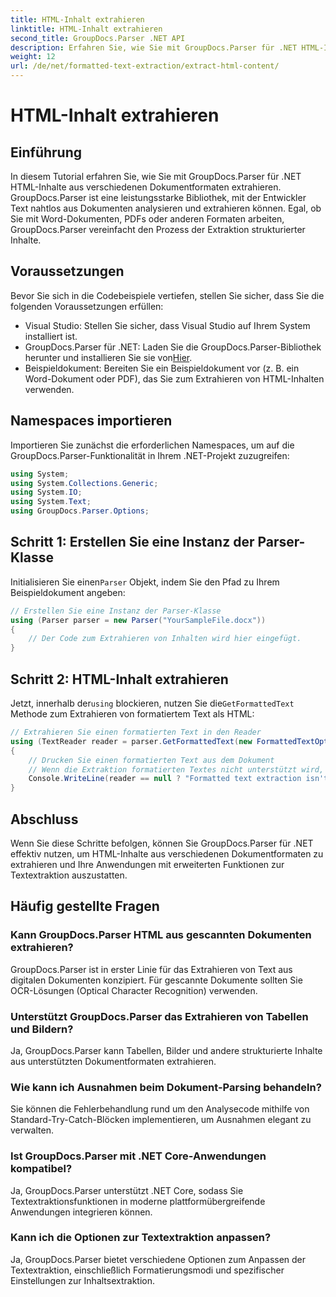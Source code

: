 ```yaml
---
title: HTML-Inhalt extrahieren
linktitle: HTML-Inhalt extrahieren
second_title: GroupDocs.Parser .NET API
description: Erfahren Sie, wie Sie mit GroupDocs.Parser für .NET HTML-Inhalte aus Dokumenten extrahieren. Leicht verständliches Tutorial mit Codebeispielen und Schritt-für-Schritt-Anleitung.
weight: 12
url: /de/net/formatted-text-extraction/extract-html-content/
---
```


# HTML-Inhalt extrahieren

## Einführung
In diesem Tutorial erfahren Sie, wie Sie mit GroupDocs.Parser für .NET HTML-Inhalte aus verschiedenen Dokumentformaten extrahieren. GroupDocs.Parser ist eine leistungsstarke Bibliothek, mit der Entwickler Text nahtlos aus Dokumenten analysieren und extrahieren können. Egal, ob Sie mit Word-Dokumenten, PDFs oder anderen Formaten arbeiten, GroupDocs.Parser vereinfacht den Prozess der Extraktion strukturierter Inhalte.
## Voraussetzungen
Bevor Sie sich in die Codebeispiele vertiefen, stellen Sie sicher, dass Sie die folgenden Voraussetzungen erfüllen:
- Visual Studio: Stellen Sie sicher, dass Visual Studio auf Ihrem System installiert ist.
-  GroupDocs.Parser für .NET: Laden Sie die GroupDocs.Parser-Bibliothek herunter und installieren Sie sie von[Hier](https://releases.groupdocs.com/parser/net/).
- Beispieldokument: Bereiten Sie ein Beispieldokument vor (z. B. ein Word-Dokument oder PDF), das Sie zum Extrahieren von HTML-Inhalten verwenden.

## Namespaces importieren
Importieren Sie zunächst die erforderlichen Namespaces, um auf die GroupDocs.Parser-Funktionalität in Ihrem .NET-Projekt zuzugreifen:
```csharp
using System;
using System.Collections.Generic;
using System.IO;
using System.Text;
using GroupDocs.Parser.Options;
```
## Schritt 1: Erstellen Sie eine Instanz der Parser-Klasse
 Initialisieren Sie einen`Parser` Objekt, indem Sie den Pfad zu Ihrem Beispieldokument angeben:
```csharp
// Erstellen Sie eine Instanz der Parser-Klasse
using (Parser parser = new Parser("YourSampleFile.docx"))
{
    // Der Code zum Extrahieren von Inhalten wird hier eingefügt.
}
```
## Schritt 2: HTML-Inhalt extrahieren
 Jetzt, innerhalb der`using` blockieren, nutzen Sie die`GetFormattedText` Methode zum Extrahieren von formatiertem Text als HTML:
```csharp
// Extrahieren Sie einen formatierten Text in den Reader
using (TextReader reader = parser.GetFormattedText(new FormattedTextOptions(FormattedTextMode.Html)))
{
    // Drucken Sie einen formatierten Text aus dem Dokument
    // Wenn die Extraktion formatierten Textes nicht unterstützt wird, ist ein Reader null
    Console.WriteLine(reader == null ? "Formatted text extraction isn't supported" : reader.ReadToEnd());
}
```

## Abschluss
Wenn Sie diese Schritte befolgen, können Sie GroupDocs.Parser für .NET effektiv nutzen, um HTML-Inhalte aus verschiedenen Dokumentformaten zu extrahieren und Ihre Anwendungen mit erweiterten Funktionen zur Textextraktion auszustatten.

## Häufig gestellte Fragen
### Kann GroupDocs.Parser HTML aus gescannten Dokumenten extrahieren?
GroupDocs.Parser ist in erster Linie für das Extrahieren von Text aus digitalen Dokumenten konzipiert. Für gescannte Dokumente sollten Sie OCR-Lösungen (Optical Character Recognition) verwenden.
### Unterstützt GroupDocs.Parser das Extrahieren von Tabellen und Bildern?
Ja, GroupDocs.Parser kann Tabellen, Bilder und andere strukturierte Inhalte aus unterstützten Dokumentformaten extrahieren.
### Wie kann ich Ausnahmen beim Dokument-Parsing behandeln?
Sie können die Fehlerbehandlung rund um den Analysecode mithilfe von Standard-Try-Catch-Blöcken implementieren, um Ausnahmen elegant zu verwalten.
### Ist GroupDocs.Parser mit .NET Core-Anwendungen kompatibel?
Ja, GroupDocs.Parser unterstützt .NET Core, sodass Sie Textextraktionsfunktionen in moderne plattformübergreifende Anwendungen integrieren können.
### Kann ich die Optionen zur Textextraktion anpassen?
Ja, GroupDocs.Parser bietet verschiedene Optionen zum Anpassen der Textextraktion, einschließlich Formatierungsmodi und spezifischer Einstellungen zur Inhaltsextraktion.